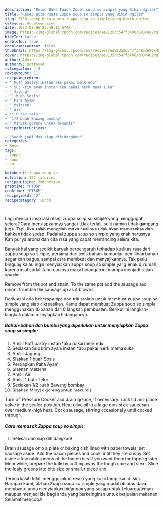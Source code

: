 ```yaml
---
description: "Resep Buka Puasa Zuppa soup so simple yang Bikin Ngiler"
title: "Resep Buka Puasa Zuppa soup so simple yang Bikin Ngiler"
slug: 1738-resep-buka-puasa-zuppa-soup-so-simple-yang-bikin-ngiler
category: Uncategorized
date: 2023-02-06T23:48:11.674Z
image: https://img-global.cpcdn.com/recipes/ee8135dc547f3486/680x482cq70/zuppa-soup-so-simple-foto-resep-utama.jpg
hideToc: false
enableToc: true
enableTocContent: false
thumbnail: https://img-global.cpcdn.com/recipes/ee8135dc547f3486/680x482cq70/zuppa-soup-so-simple-foto-resep-utama.jpg
cover: https://img-global.cpcdn.com/recipes/ee8135dc547f3486/680x482cq70/zuppa-soup-so-simple-foto-resep-utama.jpg
author: Admin
authorAv: notfound
ratingvalue: 4.5
reviewcount: 11
recipeingredient:
- " Puff pastry instan aku pakai merk edo"
- " Sup krim ayam instan aku pakai merk mama suka"
- " Jagung"
- "1 buah Sosis"
- " Paha Ayam"
- " Maizena"
- " Air"
- "1 butir Telur"
- "1/2 buah Bawang bombay"
- " Minyak goreng untuk menumis"
recipeinstructions:

- "Sudah jadi dan siap dihidangkan!"
categories:
- Resep
tags:
- zuppa
- soup
- so

katakunci: zuppa soup so 
nutrition: 192 calories
recipecuisine: Indonesian
preptime: "PT35M"
cooktime: "PT56M"
recipeyield: "2"
recipecategory: Lunch

---
```



Lagi mencari inspirasi resep zuppa soup so simple yang menggugah selera? Cara menyiapkannya sangat tidak terlalu sulit namun tidak gampang juga. Tapi Jika salah mengolah maka hasilnya tidak akan memuaskan dan bahkan tidak sedap. Padahal zuppa soup so simple yang enak harusnya Kan punya aroma dan cita rasa yang dapat memancing selera kita.


Banyak hal yang sedikit banyak berpengaruh terhadap kualitas rasa dari zuppa soup so simple, pertama dari jenis bahan, kemudian pemilihan bahan segar dan bagus, sampai cara membuat dan menyajikannya. Tak perlu bingung kalau ingin menyiapkan zuppa soup so simple yang enak di rumah, karena asal sudah tahu caranya maka hidangan ini mampu menjadi sajian spesial.

Remove from the pot and strain. To the same pot add the sausage and onion. Crumble the sausage up as it browns.


Berikut ini ada beberapa tips dan trik praktis untuk membuat zuppa soup so simple yang siap dikreasikan. Kamu dapat membuat Zuppa soup so simple menggunakan 10 bahan dan 0 langkah pembuatan. Berikut ini langkah-langkah dalam menyiapkan hidangannya.

<!--inarticleads1-->

##### Bahan-bahan dan bumbu yang diperlukan untuk menyiapkan Zuppa soup so simple:

1. Ambil  Puff pastry instan *aku pakai merk edo
1. Sediakan  Sup krim ayam instan *aku pakai merk mama suka
1. Ambil  Jagung
1. Siapkan 1 buah Sosis
1. Persiapkan  Paha Ayam
1. Siapkan  Maizena
1. Ambil  Air
1. Ambil 1 butir Telur
1. Sediakan 1/2 buah Bawang bombay
1. Siapkan  Minyak goreng untuk menumis


Turn off Pressure Cooker and drain grease, if necessary. Lock lid and place valve in the sealed position. Heat olive oil in a large non-stick saucepan over medium-high heat. Cook sausage, stirring occasionally until cooked through. 

<!--inarticleads2-->

##### Cara memasak Zuppa soup so simple:


1. Selesai dan siap dihidangkan!

Drain sausage onto a plate or baking dish lined with paper towels, set sausage aside. Add the bacon pieces and cook until they are crispy. Set aside a few tablespoons of the bacon bits if you want them for topping later. Meanwhile, prepare the kale by cutting away the tough core and stem. Slice the leafy greens into bite size or smaller piece and. 

Terima kasih telah menggunakan resep yang kami tampilkan di sini. Harapan kami, olahan Zuppa soup so simple yang mudah di atas dapat membantu anda menyiapkan hidangan yang sedap untuk keluarga/teman maupun menjadi ide bagi anda yang berkeinginan untuk berjualan makanan. Selamat mencoba!

